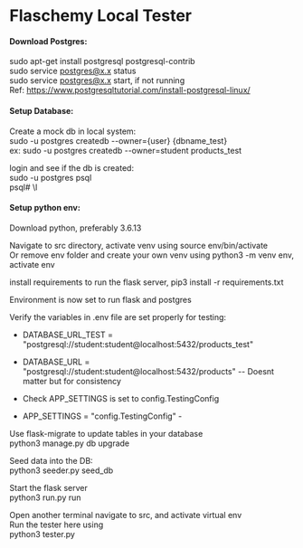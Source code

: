 # Flaschemy Local Tester
  
#### Download Postgres:  
sudo apt-get install postgresql postgresql-contrib  
sudo service postgres@x.x status  
sudo service postgres@x.x start, if not running  
Ref: https://www.postgresqltutorial.com/install-postgresql-linux/  
  
#### Setup Database:  
  
Create a mock db in local system:  
sudo -u postgres createdb --owner={user} {dbname_test}  
ex: sudo -u postgres createdb --owner=student products_test  
  
  
login and see if the db is created:  
sudo -u postgres psql  
psql# \l  
  
#### Setup python env:  
  
Download python, preferably 3.6.13  
  
Navigate to src directory, activate venv using source env/bin/activate  
Or remove env folder and create your own venv using python3 -m venv env, activate env  
  
install requirements to run the flask server, pip3 install -r requirements.txt  
  
Environment is now set to run flask and postgres  
  
Verify the variables in .env file are set properly for testing:  
   - DATABASE_URL_TEST = "postgresql://student:student@localhost:5432/products_test"
   - DATABASE_URL = "postgresql://student:student@localhost:5432/products" -- Doesnt matter but for consistency
   
   - Check APP_SETTINGS is set to config.TestingConfig
   - APP_SETTINGS = "config.TestingConfig" -

Use flask-migrate to update tables in your database  
python3 manage.py db upgrade  
  
Seed data into the DB:  
python3 seeder.py seed_db   
  
Start the flask server  
python3 run.py run  
  
Open another terminal navigate to src, and activate virtual env  
Run the tester here using  
python3 tester.py  
